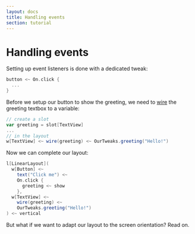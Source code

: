 ```yaml
---
layout: docs
title: Handling events
section: tutorial
---
```


# Handling events

Setting up event listeners is done with a dedicated tweak:

```scala
button <~ On.click {
  ...
}
```

Before we setup our button to show the greeting, we need to [wire](../guide/Searching.html#slots-and-wires) the
greeting textbox to a variable:

```scala
// create a slot
var greeting = slot[TextView]
...
// in the layout
w[TextView] <~ wire(greeting) <~ OurTweaks.greeting("Hello!")
```

Now we can complete our layout:

```scala
l[LinearLayout](
  w[Button] <~
    text("Click me") <~
    On.click {
      greeting <~ show
    },
  w[TextView] <~
    wire(greeting) <~
    OurTweaks.greeting("Hello!")
) <~ vertical
```

But what if we want to adapt our layout to the screen orientation? Read on.